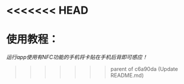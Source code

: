 <<<<<<< HEAD
=======
# 使用教程：


*运行app使用有NFC功能的手机将卡贴在手机后背即可感应！*
>>>>>>> parent of c6a90da (Update README.md)
